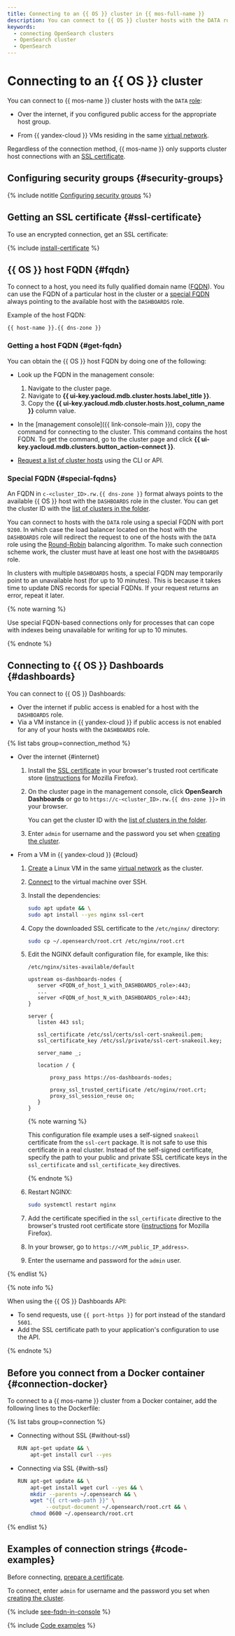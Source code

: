 ```yaml
---
title: Connecting to an {{ OS }} cluster in {{ mos-full-name }}
description: You can connect to {{ OS }} cluster hosts with the DATA role via the internet if you have set up public access to the host of interest and from {{ yandex-cloud }} VMs residing in the same virtual network.
keywords:
  - connecting OpenSearch clusters
  - OpenSearch cluster
  - OpenSearch
---
```


# Connecting to an {{ OS }} cluster

You can connect to {{ mos-name }} cluster hosts with the `DATA` [role](../concepts/host-roles.md#data):

* Over the internet, if you configured public access for the appropriate host group.


* From {{ yandex-cloud }} VMs residing in the same [virtual network](../../vpc/concepts/network.md).


Regardless of the connection method, {{ mos-name }} only supports cluster host connections with an [SSL certificate](#ssl-certificate).


## Configuring security groups {#security-groups}

{% include notitle [Configuring security groups](../../_includes/mdb/mos/configuring-security-groups.md) %}


## Getting an SSL certificate {#ssl-certificate}

To use an encrypted connection, get an SSL certificate:

{% include [install-certificate](../../_includes/mdb/mos/install-certificate.md) %}

## {{ OS }} host FQDN {#fqdn}

To connect to a host, you need its fully qualified domain name ([FQDN](../concepts/network.md#hostname)). You can use the FQDN of a particular host in the cluster or a [special FQDN](#special-fqdns) always pointing to the available host with the `DASHBOARDS` role.

Example of the host FQDN:

```text
{{ host-name }}.{{ dns-zone }}
```

### Getting a host FQDN {#get-fqdn}

You can obtain the {{ OS }} host FQDN by doing one of the following:

* Look up the FQDN in the management console:

    1. Navigate to the cluster page.
    1. Navigate to **{{ ui-key.yacloud.mdb.cluster.hosts.label_title }}**.
    1. Copy the **{{ ui-key.yacloud.mdb.cluster.hosts.host_column_name }}** column value.

* In the [management console]({{ link-console-main }}), copy the command for connecting to the cluster. This command contains the host FQDN. To get the command, go to the cluster page and click **{{ ui-key.yacloud.mdb.clusters.button_action-connect }}**.

* [Request a list of cluster hosts](host-groups.md#list-hosts) using the CLI or API.

### Special FQDN {#special-fqdns}

An FQDN in `c-<cluster_ID>.rw.{{ dns-zone }}` format always points to the available {{ OS }} host with the `DASHBOARDS` role in the cluster. You can get the cluster ID with the [list of clusters in the folder](./cluster-list.md#list-clusters).

You can connect to hosts with the `DATA` role using a special FQDN with port `9200`. In which case the load balancer located on the host with the `DASHBOARDS` role will redirect the request to one of the hosts with the `DATA` role using the [Round-Robin](https://en.wikipedia.org/wiki/Round-robin_scheduling) balancing algorithm. To make such connection scheme work, the cluster must have at least one host with the `DASHBOARDS` role.

In clusters with multiple `DASHBOARDS` hosts, a special FQDN may temporarily point to an unavailable host (for up to 10 minutes). This is because it takes time to update DNS records for special FQDNs. If your request returns an error, repeat it later.

{% note warning %}

Use special FQDN-based connections only for processes that can cope with indexes being unavailable for writing for up to 10 minutes.

{% endnote %}

## Connecting to {{ OS }} Dashboards {#dashboards}


You can connect to {{ OS }} Dashboards:

* Over the internet if public access is enabled for a host with the `DASHBOARDS` role.
* Via a VM instance in {{ yandex-cloud }} if public access is not enabled for any of your hosts with the `DASHBOARDS` role.

{% list tabs group=connection_method %}

- Over the internet {#internet}

    1. Install the [SSL certificate](#ssl-certificate) in your browser's trusted root certificate store ([instructions](https://wiki.mozilla.org/PSM:Changing_Trust_Settings#Trusting_an_Additional_Root_Certificate) for Mozilla Firefox).
    1. On the cluster page in the management console, click **OpenSearch Dashboards** or go to `https://c-<cluster_ID>.rw.{{ dns-zone }}>` in your browser.

        You can get the cluster ID with the [list of clusters in the folder](./cluster-list.md#list-clusters).

    1. Enter `admin` for username and the password you set when [creating the cluster](cluster-create.md).

- From a VM in {{ yandex-cloud }} {#cloud}

    1. [Create](../../compute/quickstart/quick-create-linux.md) a Linux VM in the same [virtual network](../../vpc/concepts/network.md) as the cluster.
    1. [Connect](../../compute/operations/vm-connect/ssh.md) to the virtual machine over SSH.
    1. Install the dependencies:
    
       ```bash
       sudo apt update && \
       sudo apt install --yes nginx ssl-cert
       ```

    1. Copy the downloaded SSL certificate to the `/etc/nginx/` directory:

       ```bash
       sudo cp ~/.opensearch/root.crt /etc/nginx/root.crt
       ```

    1. Edit the NGINX default configuration file, for example, like this:

       `/etc/nginx/sites-available/default`

       ```nginx
       upstream os-dashboards-nodes {
          server <FQDN_of_host_1_with_DASHBOARDS_role>:443;
          ...
          server <FQDN_of_host_N_with_DASHBOARDS_role>:443;
       }

       server {
          listen 443 ssl;

          ssl_certificate /etc/ssl/certs/ssl-cert-snakeoil.pem;
          ssl_certificate_key /etc/ssl/private/ssl-cert-snakeoil.key;

          server_name _;

          location / {

              proxy_pass https://os-dashboards-nodes;

              proxy_ssl_trusted_certificate /etc/nginx/root.crt;
              proxy_ssl_session_reuse on;
          }
       }
       ```

       {% note warning %}

       This configuration file example uses a self-signed `snakeoil` certificate from the `ssl-cert` package. It is not safe to use this certificate in a real cluster. Instead of the self-signed certificate, specify the path to your public and private SSL certificate keys in the `ssl_certificate` and `ssl_certificate_key` directives.

       {% endnote %}

    1. Restart NGINX:

       ```bash
       sudo systemctl restart nginx
       ```

    1. Add the certificate specified in the `ssl_certificate` directive to the browser's trusted root certificate store ([instructions](https://wiki.mozilla.org/PSM:Changing_Trust_Settings#Trusting_an_Additional_Root_Certificate) for Mozilla Firefox).

    1. In your browser, go to `https://<VM_public_IP_address>`.

    1. Enter the username and password for the `admin` user.

{% endlist %}


{% note info %}

When using the {{ OS }} Dashboards API:

* To send requests, use `{{ port-https }}` for port instead of the standard `5601`.
* Add the SSL certificate path to your application's configuration to use the API.

{% endnote %}

## Before you connect from a Docker container {#connection-docker}

To connect to a {{ mos-name }} cluster from a Docker container, add the following lines to the Dockerfile:

{% list tabs group=connection %}


- Connecting without SSL {#without-ssl}

    ```bash
    RUN apt-get update && \
        apt-get install curl --yes
    ```


- Connecting via SSL {#with-ssl}

    ```bash
    RUN apt-get update && \
        apt-get install wget curl --yes && \
        mkdir --parents ~/.opensearch && \
        wget "{{ crt-web-path }}" \
             --output-document ~/.opensearch/root.crt && \
        chmod 0600 ~/.opensearch/root.crt
    ```

{% endlist %}

## Examples of connection strings {#code-examples}

Before connecting, [prepare a certificate](#ssl-cetificate).

To connect, enter `admin` for username and the password you set when [creating the cluster](cluster-create.md#create-cluster).

{% include [see-fqdn-in-console](../../_includes/mdb/see-fqdn-in-console.md) %}

{% include [Code examples](../../_includes/mdb/mos/code-examples.md) %}
